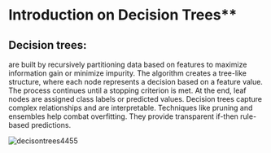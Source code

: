 
# Introduction on Decision Trees**

## Decision trees:
are built by recursively partitioning data based on features to maximize information gain or minimize impurity. The algorithm creates a tree-like structure, where each node represents a decision based on a feature value. The process continues until a stopping criterion is met. At the end, leaf nodes are assigned class labels or predicted values. Decision trees capture complex relationships and are interpretable. Techniques like pruning and ensembles help combat overfitting. They provide transparent if-then rule-based predictions.

![decisontrees4455](https://github.com/dame-cell/decision-tree/assets/122996026/7d17124d-c69b-4b4a-becd-f485dcc8cb58)
